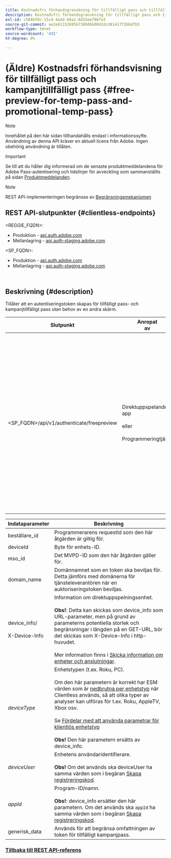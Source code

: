 ```yaml
---
title: Kostnadsfri förhandsgranskning för tillfälligt pass och tillfälligt kampanjpass
description: Kostnadsfri förhandsgranskning för tillfälligt pass och tillfälligt kampanjpass
exl-id: c584bf0c-15c4-4a4d-b6a2-8d15ee786fe3
source-git-commit: ae2e61152695b738b0bb08d1dcd81417f3bbdfb5
workflow-type: tm+mt
source-wordcount: '432'
ht-degree: 0%

---
```


# (Äldre) Kostnadsfri förhandsvisning för tillfälligt pass och kampanjtillfälligt pass {#free-preview-for-temp-pass-and-promotional-temp-pass}

>[!NOTE]
>
>Innehållet på den här sidan tillhandahålls endast i informationssyfte. Användning av denna API kräver en aktuell licens från Adobe. Ingen obehörig användning är tillåten.

>[!IMPORTANT]
>
> Se till att du håller dig informerad om de senaste produktmeddelandena för Adobe Pass-autentisering och tidslinjer för avveckling som sammanställts på sidan [Produktmeddelanden](/help/authentication/product-announcements.md).

>[!NOTE]
>
> REST API-implementeringen begränsas av [Begränsningsmekanismen](/help/authentication/integration-guide-programmers/throttling-mechanism.md)

## REST API-slutpunkter {#clientless-endpoints}

&lt;REGGIE_FQDN>:

* Produktion - [api.auth.adobe.com](http://api.auth.adobe.com/)
* Mellanlagring - [api.auth-staging.adobe.com](http://api.auth-staging.adobe.com/)

&lt;SP_FQDN>:

* Produktion - [api.auth.adobe.com](http://api.auth.adobe.com/)
* Mellanlagring - [api.auth-staging.adobe.com](http://api.auth-staging.adobe.com/)

</br>

## Beskrivning {#description}

Tillåter att en autentiseringstoken skapas för tillfälligt pass- och kampanjtillfälligt pass utan behov av en andra skärm.


| Slutpunkt | Anropat </br>av | Indata   </br>Parametrar | HTTP </br>Metod | Svar | HTTP </br>Response |
|-------------------------------------------|-------------------------------------------------------|-------------------------------------------------------------------------------------------------------------------------------------------------------------------------------------------------------------------------------------------------------------------------------------------------------------------------------------------------|-------------------|-----------------------------------------------------------------------------------------------------------------------------------------------|-------------------------------------------|
| &lt;SP_FQDN>/api/v1/authenticate/freepreview | Direktuppspelande app</br></br>eller</br></br>Programmeringtjänst | 1. request_id (obligatoriskt)</br>    </br>2.  deviceId (obligatoriskt)</br>    </br>3.  mso_id (obligatoriskt)</br>    </br>4.  domain_name (obligatoriskt)</br>    </br>5.  device_info/X-Device-Info (obligatoriskt)</br>6.  deviceType</br>    </br>7.  deviceUser (utgått)</br>    </br>8.  appId (utgått)</br>    </br>9.  generisk_data (valfritt) | POST | Svaret blir 2004 No Content, vilket anger att token har skapats och är klar att användas för redigeringsflödena. | 204 - Inget innehåll   </br>400 - Ogiltig begäran |

<div>


| Indataparameter | Beskrivning |
|-------------------------------------|----------------------------------------------------------------------------------------------------------------------------------------------------------------------------------------------------------------------------------------------------------------------------------------------------------------------------------------------------------------------------------------------------------------------------------------------------------------------------------------------------------------------------------------------------------------------------------------------------------------------------------------------------------------------|
| beställare_id | Programmerarens requestId som den här åtgärden är giltig för. |
| deviceId | Byte för enhets-ID. |
| mso_id | Det MVPD-ID som den här åtgärden gäller för. |
| domain_name | Domännamnet som en token ska beviljas för. Detta jämförs med domänerna för tjänsteleverantören när en auktoriseringstoken beviljas. |
| device_info/</br></br>X-Device-Info | Information om direktuppspelningsenhet.</br></br>**Obs!**: Detta kan skickas som device_info som URL-parameter, men på grund av parameterns potentiella storlek och begränsningar i längden på en GET-URL, bör det skickas som X-Device-Info i http-huvudet. </br></br>Mer information finns i [Skicka information om enheter och anslutningar](/help/authentication/integration-guide-programmers/legacy/client-information/passing-client-information-device-connection-and-application.md). |
| _deviceType_ | Enhetstypen (t.ex. Roku, PC).</br></br>Om den här parametern är korrekt har ESM värden som är [nedbrutna per enhetstyp](/help/authentication/integration-guide-programmers/features-premium/esm/entitlement-service-monitoring-overview.md#clientless_device_type) när Clientless används, så att olika typer av analyser kan utföras för t.ex. Roku, AppleTV, Xbox osv.</br></br>Se [Fördelar med att använda parametrar för klientlös enhetstyp &#x200B;](/help/authentication/integration-guide-programmers/legacy/notes-technical/benefits-of-using-the-clientless-devicetype-parameter-in-pass-metrics.md)</br></br>**Obs!** Den här parametern ersätts av device_info. |
| _deviceUser_ | Enhetens användaridentifierare.</br></br>**Obs!** Om det används ska deviceUser ha samma värden som i begäran [Skapa registreringskod](/help/authentication/integration-guide-programmers/legacy/rest-api-v1/apis/registration-code-request.md). |
| _appId_ | Program-ID/namn. </br></br>**Obs!**: device_info ersätter den här parametern. Om det används ska `appId` ha samma värden som i begäran [Skapa registreringskod](/help/authentication/integration-guide-programmers/legacy/rest-api-v1/apis/registration-code-request.md). |
| generisk_data | Används för att begränsa omfattningen av token för tillfälligt kampanjpass. |


### [Tillbaka till REST API-referens](/help/authentication/integration-guide-programmers/legacy/rest-api-v1/rest-api-reference.md)
